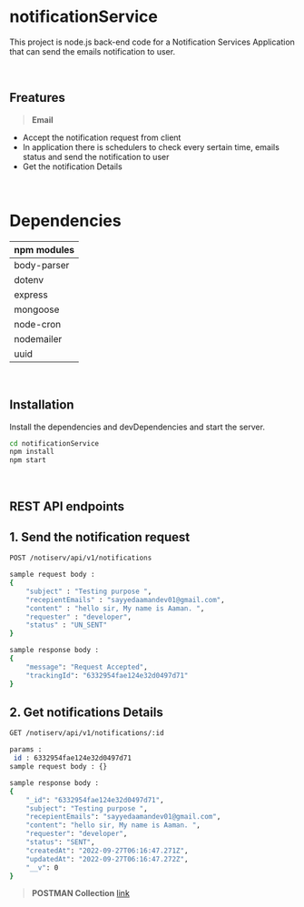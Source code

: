 # notificationService
This project is node.js back-end code for a Notification Services
Application that can send the emails notification to user.

<br/>

## Freatures

>**Email**
- Accept the notification request from client
- In application there is schedulers to check every sertain time, emails status and send the notification to user
- Get the notification Details 

<br/>

# Dependencies

|npm modules|
|-|
|body-parser|
|dotenv|
|express|
|mongoose|
|node-cron|
|nodemailer| 
|uuid|

<br/>

## Installation

Install the dependencies and devDependencies and start the server.

```sh
cd notificationService
npm install
npm start
```

<br/>

## REST API endpoints

## 1. Send the notification request

```sh
POST /notiserv/api/v1/notifications

sample request body : 
{
    "subject" : "Testing purpose ",
    "recepientEmails" : "sayyedaamandev01@gmail.com",
    "content" : "hello sir, My name is Aaman. ",
    "requester" : "developer",
    "status" : "UN_SENT"
}

sample response body :
{
    "message": "Request Accepted",
    "trackingId": "6332954fae124e32d0497d71"
}
```

## 2. Get notifications Details

```sh
GET /notiserv/api/v1/notifications/:id

params : 
 id : 6332954fae124e32d0497d71
sample request body : {}

sample response body :
{
    "_id": "6332954fae124e32d0497d71",
    "subject": "Testing purpose ",
    "recepientEmails": "sayyedaamandev01@gmail.com",
    "content": "hello sir, My name is Aaman. ",
    "requester": "developer",
    "status": "SENT",
    "createdAt": "2022-09-27T06:16:47.271Z",
    "updatedAt": "2022-09-27T06:16:47.272Z",
    "__v": 0
}
```
>**POSTMAN Collection** 
 [link](https://www.getpostman.com/collections/7485b52cabc0c412533f)